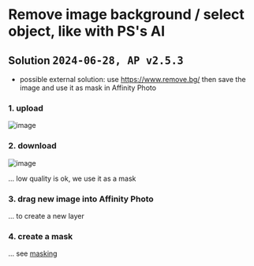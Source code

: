 # Remove image background / select object, like with PS's AI

## Solution <kbd>2024-06-28, AP v2.5.3</kbd>
- possible external solution: use https://www.remove.bg/ then save the image and use it as mask in Affinity Photo

### 1. upload
![image](https://github.com/BananaAcid/adobe2affinity/assets/1894723/76f515f9-c1c0-4e37-90d1-4c8c75a1a43b)

### 2. download
![image](https://github.com/BananaAcid/adobe2affinity/assets/1894723/50960100-7261-4231-8058-201064b8d424)

... low quality is ok, we use it as a mask

### 3. drag new image into Affinity Photo
... to create a new layer

### 4. create a mask
... see [masking](https://github.com/BananaAcid/adobe2affinity/tree/main#masking-is--different)
